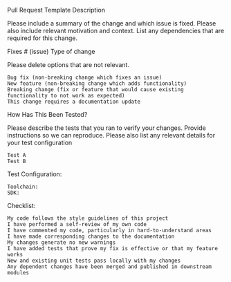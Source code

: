 Pull Request Template
Description

Please include a summary of the change and which issue is fixed. Please also include relevant motivation and context. List any dependencies that are required for this change.

Fixes # (issue)
Type of change

Please delete options that are not relevant.

    Bug fix (non-breaking change which fixes an issue)
    New feature (non-breaking change which adds functionality)
    Breaking change (fix or feature that would cause existing functionality to not work as expected)
    This change requires a documentation update

How Has This Been Tested?

Please describe the tests that you ran to verify your changes. Provide instructions so we can reproduce. Please also list any relevant details for your test configuration

    Test A
    Test B

Test Configuration:

    Toolchain:
    SDK:

Checklist:

    My code follows the style guidelines of this project
    I have performed a self-review of my own code
    I have commented my code, particularly in hard-to-understand areas
    I have made corresponding changes to the documentation
    My changes generate no new warnings
    I have added tests that prove my fix is effective or that my feature works
    New and existing unit tests pass locally with my changes
    Any dependent changes have been merged and published in downstream modules

